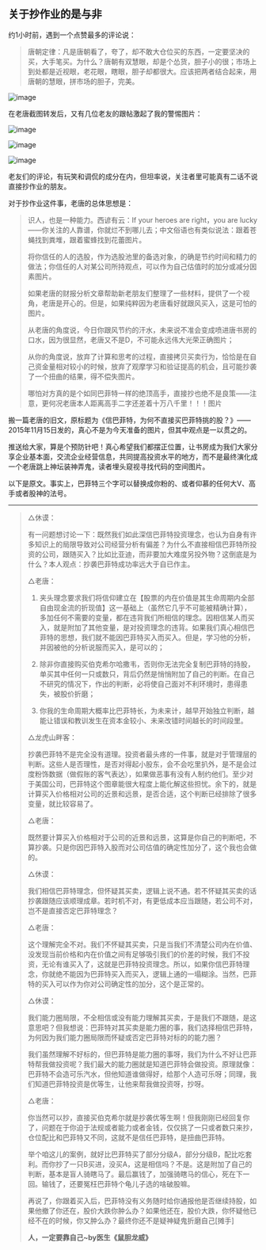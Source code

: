 ## 关于抄作业的是与非

约1小时前，遇到一个点赞最多的评论说：

> 唐朝定律：凡是唐朝看了，夸了，却不敢大仓位买的东西，一定要坚决的买，大手笔买。为什么？唐朝有双慧眼，却是个怂货，胆子小的很；市场上到处都是近视眼，老花眼，瞎眼，胆子却都很大。应该把两者结合起来，用唐朝的慧眼，拼市场的胆子，完美。

![image](https://github.com/fengyumozhu/tsf/assets/6201828/a9acea61-0fd9-44fb-8f0b-37f3de735a48)

在老唐截图转发后，又有几位老友的跟帖激起了我的警惕图片：

![image](https://github.com/fengyumozhu/tsf/assets/6201828/dd023a68-a457-48a1-8ead-f3bd2f58998d)

![image](https://github.com/fengyumozhu/tsf/assets/6201828/2eaef413-a9fe-4141-864e-2ccfcd4406dd)

![image](https://github.com/fengyumozhu/tsf/assets/6201828/f07d8504-7a8c-471d-bfd2-ea27727fa5ec)



老友们的评论，有玩笑和调侃的成分在内，但坦率说，关注者里可能真有二话不说直接抄作业的朋友。



对于抄作业这件事，老唐的总体思想是：

> 识人，也是一种能力。西谚有云：If your heroes are right，you are lucky——你关注的人靠谱，你就烂不到哪儿去；中文俗语也有类似说法：跟着苍蝇找到粪堆，跟着蜜蜂找到花蕾图片。
> 
> 将你信任的人的选股，作为选股池里的备选对象，的确是节约时间和精力的做法；你信任的人对某公司所持观点，可以作为自己估值时的加分或减分因素图片。
> 
> 如果老唐的财报分析文章帮助新老朋友们整理了一些材料，提供了一个视角，老唐是开心的。但是，如果纯粹因为老唐看好就跟风买入，这是可怕的图片。
> 
> 从老唐的角度说，今日你跟风节约的汗水，未来说不准会变成喷进唐书房的口水，因为很显然，老唐又不是D，不可能永远伟大光荣正确图片；
> 
> 从你的角度说，放弃了计算和思考的过程，直接拷贝买卖行为，恰恰是在自己资金量相对较小的时候，放弃了观摩学习和验证提高的机会，且可能抄袭了一个扭曲的结果，得不偿失图片。
> 
> 哪怕对方真的是个如同巴菲特一样的绝顶高手，直接抄也绝不是良策——注意，更何况老唐本人距离高手二字还差着十万八千里！！！图片

搬一篇老唐的旧文，原标题为《信巴菲特，为何不直接买巴菲特挑的股？》——2015年11月15日发的，真心不是为今天准备的图片，但其中观点是一以贯之的。



推送给大家，算是个预防针吧！真心希望我们都摆正位置，让书房成为我们大家分享企业基本面，交流企业经营信息，共同提高投资水平的地方，而不是最终演化成一个老唐跳上神坛装神弄鬼，读者埋头窥视寻找代码的空间图片。



以下是原文。事实上，巴菲特三个字可以替换成你粉的、或者仰慕的任何大V、高手或者股神的法号。

---


> △休谟：
> 
> 有一问题想讨论一下：既然我们如此深信巴菲特投资理念，也认为自身有许多知识上的局限导致对公司经营分析有偏差？为什么不直接相信巴菲特所投资的公司，跟随买入？比如比亚迪，而非要加大难度另投外物？这倒底是为什么？本人观点：抄袭巴菲特成功率远大于自已作主。
> 
> △老唐：
> 
> 1. 夹头理念要求我们将信仰建立在【股票的内在价值是其生命周期内全部自由现金流的折现值】这一基础上（虽然它几乎不可能被精确计算），多加任何不需要的变量，都在违背我们所相信的理念。因相信某人而买入，就是附加了其他变量，是对投资理念的违背。如果我们真心相信巴菲特的思想，我们就不能因巴菲特买入而买入。但是，学习他的分析，并因被他的分析说服而买入，是可以的；
> 
> 2. 除非你直接购买伯克希尔哈撒韦，否则你无法完全复制巴菲特的持股，单买其中任何一只或数只，背后仍然是悄悄附加了自己的判断。在自己不研究的情况下，作出的判断，必将使自己面对不利环境时，患得患失，被股价折磨；
> 
> 3. 你我的生命周期大概率比巴菲特长，为未来计，越早开始独立判断，越能让错误和教训发生在资本金较小、未来改错时间越长的时间段里。
>
> △龙虎山畔客：
> 
> 抄袭巴菲特不是完全没有道理。投资者最头疼的一件事，就是对于管理层的判断。这些人是否理性，是否对得起小股东，会不会吃里扒外，是不是会过度粉饰数据（做假账的客气表达），如果做恶事有没有人制约他们。至少对于美国公司，巴菲特这个图章能很大程度上能化解这些担忧。余下的，就是计算买入价格相对公司的近景和远景，是否合适，这个判断已经排除了很多变量，就比较容易了。
> 
> △老唐：
> 
> 既然要计算买入价格相对于公司的近景和远景，这算是你自己的判断吧，不算抄袭。只是你因巴菲特入股而对公司估值的确定性加分了，这个我也会做的。
> 
> △休谟：
> 
> 我们相信巴菲特理念，但怀疑其买卖，逻辑上说不通。若不怀疑其买卖的话抄袭跟随应该顺理成章。若时机不对，有更低成本应当跟随，若公司不对，岂不是直接否定巴菲特理念？
> 
> △老唐：
> 
> 这个理解完全不对。我们不怀疑其买卖，只是当我们不清楚公司内在价值、没发现当前价格和内在价值之间有足够吸引我们的价差的时候，我们不投资，无论有谁买入了，这就是巴菲特投资理念。所以，如果你信巴菲特理念，你就绝不能因为巴菲特买入而买入，逻辑上通的一塌糊涂。当然，巴菲特的买入可以作为你对公司确定性的加分，这个是正常的。
> 
> △休谟：
> 
> 我们能力圈局限，不全相信或没有能力理解其买卖，于是我们不跟随，是这意思吧？但我想说：巴菲特对其买卖是能力圈的事，我们选择相信巴菲特，为何因为我们能力圈局限而怀疑或否定巴菲特对标的的能力圈？
> 
> 我们虽然理解不好标的，但巴菲特是能力圈的事呀，我们为什么不好让巴菲特帮我做投资呢？我们最大的能力圈就是知道巴菲特会做投资。原理就像：巴菲特不会造可乐汽水，但他知道谁做得好，给那个人造可乐呀；同理，我们知道巴菲特投资是优等生，让他来帮我做投资呀，抄呀。
> 
> △老唐：
> 
> 你当然可以抄，直接买伯克希尔就是抄袭优等生啊！但我刚刚已经回复你了，问题在于你迫于法规或者能力或者金钱，仅仅挑了一只或者数只来抄，仓位配比和巴菲特又不同，这就不是信任巴菲特，是扭曲巴菲特。
> 
> 举个咱这儿的案例，就好比巴菲特买了部分分级A，部分分级B，配比吃套利。而你抄了一只B买进，没买A，这是相信吗？不是。这是附加了自己的判断，基本是盲人骑瞎马了。最后赢钱了，加强骑瞎马的信心，死在下一回。输钱了，还要冤枉巴菲特个龟儿子选的啥破股嘛。
> 
> 再说了，你跟着买入后，巴菲特没有义务随时给你通报他是否继续持股，如果他撤了你还在，股价大跌你肿么办？如果他还在，股价大跌，你怀疑他已经不在的时候，你又肿么办？最终你还不是疑神疑鬼折磨自己[摊手]
> 
> **人，一定要靠自己~by医生《鼠胆龙威》**

